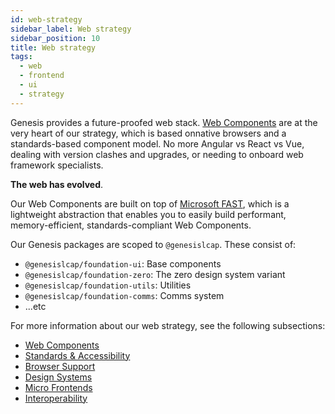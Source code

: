 ```yaml
---
id: web-strategy
sidebar_label: Web strategy
sidebar_position: 10
title: Web strategy
tags:
  - web
  - frontend
  - ui
  - strategy
---
```

  
Genesis provides a future-proofed web stack. [Web Components](https://developer.mozilla.org/en-US/docs/Web/Web_Components)
are at the very heart of our strategy, which is based onnative browsers and a standards-based component model.
No more Angular vs React vs Vue, dealing with version clashes and upgrades, or needing to onboard web framework
specialists.

**The web has evolved**.

Our Web Components are built on top of [Microsoft FAST](https://www.fast.design/docs/introduction/), which is
a lightweight abstraction that enables you to easily build performant, memory-efficient, standards-compliant Web Components.

Our Genesis packages are scoped to `@genesislcap`. These consist of:

- `@genesislcap/foundation-ui`: Base components
- `@genesislcap/foundation-zero`: The zero design system variant
- `@genesislcap/foundation-utils`: Utilities
- `@genesislcap/foundation-comms`: Comms system
- ...etc

For more information about our web strategy, see the following subsections:

- [Web Components](web-components/intro.md)
- [Standards & Accessibility](standards-accessibility.md)
- [Browser Support](browser-support.md)
- [Design Systems](/web-ui-reference/design-systems/intro/)
- [Micro Frontends](micro-frontends.md)
- [Interoperability](interoperability.md)
